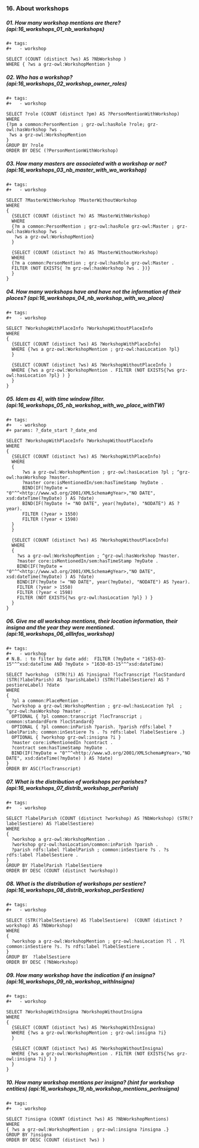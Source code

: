 ### 16. About workshops

##### 01. How many workshop mentions are there? (api:16_workshops_01_nb_workshops)
```sparql
#+ tags:
#+   - workshop

SELECT (COUNT (distinct ?ws) AS ?NbWorkshop )
WHERE { ?ws a grz-owl:WorkshopMention } 
```

##### 02. Who has a workshop? (api:16_workshops_02_workshop_owner_roles)
```sparql
#+ tags:
#+   - workshop

SELECT ?role (COUNT (distinct ?pm) AS ?PersonMentionWithWorkshop)
WHERE 
{?pm a common:PersonMention ; grz-owl:hasRole ?role; grz-owl:hasWorkshop ?ws . 
 ?ws a grz-owl:WorkshopMention
}
GROUP BY ?role 
ORDER BY DESC (?PersonMentionWithWorkshop)
```

##### 03. How many masters are associated with a workshop or *not*? (api:16_workshops_03_nb_master_with_wo_workshop)
```sparql
#+ tags:
#+   - workshop

SELECT ?MasterWithWorkshop ?MasterWithoutWorkshop
WHERE 
{ 
  {SELECT (COUNT (distinct ?m) AS ?MasterWithWorkshop)
  WHERE 
  {?m a common:PersonMention ; grz-owl:hasRole grz-owl:Master ; grz-owl:hasWorkshop ?ws . 
   ?ws a grz-owl:WorkshopMention} 
  }
  
  {SELECT (COUNT (distinct ?m) AS ?MasterWithoutWorkshop)
  WHERE 
  {?m a common:PersonMention ; grz-owl:hasRole grz-owl:Master .
  FILTER (NOT EXISTS{ ?m grz-owl:hasWorkshop ?ws . })}
  }
} 
```

##### 04. How many workshops have and have *not* the information of their places? (api:16_workshops_04_nb_workshop_with_wo_place)
```sparql
#+ tags:
#+   - workshop

SELECT ?WorkshopWithPlaceInfo ?WorkshopWithoutPlaceInfo
WHERE 
{ 
  {SELECT (COUNT (distinct ?ws) AS ?WorkshopWithPlaceInfo) 
  WHERE {?ws a grz-owl:WorkshopMention ; grz-owl:hasLocation ?pl} 
  }
  
  {SELECT (COUNT (distinct ?ws) AS ?WorkshopWithoutPlaceInfo )
  WHERE {?ws a grz-owl:WorkshopMention . FILTER (NOT EXISTS{?ws grz-owl:hasLocation ?pl} ) }
  }
}
```

##### 05. Idem as 4), with time window filter. (api:16_workshops_05_nb_workshop_with_wo_place_withTW)
```sparql
#+ tags:
#+   - workshop
#+ params: ?_date_start ?_date_end

SELECT ?WorkshopWithPlaceInfo ?WorkshopWithoutPlaceInfo
WHERE 
{ 
  {SELECT (COUNT (distinct ?ws) AS ?WorkshopWithPlaceInfo)
  WHERE 
  {
      ?ws a grz-owl:WorkshopMention ; grz-owl:hasLocation ?pl ; ^grz-owl:hasWorkshop ?master.
      ?master core:isMentionedIn/sem:hasTimeStamp ?myDate .
      BIND(IF(?myDate = "0"^^<http://www.w3.org/2001/XMLSchema#gYear>,"NO DATE", xsd:dateTime(?myDate) ) AS ?date)
      BIND(IF(?myDate != "NO DATE", year(?myDate), "NODATE") AS ?year).   
      FILTER (?year > 1550)
      FILTER (?year < 1598)
  } 
  }
  
  {SELECT (COUNT (distinct ?ws) AS ?WorkshopWithoutPlaceInfo)
  WHERE 
  {
    ?ws a grz-owl:WorkshopMention ; ^grz-owl:hasWorkshop ?master.
    ?master core:isMentionedIn/sem:hasTimeStamp ?myDate .
    BIND(IF(?myDate = "0"^^<http://www.w3.org/2001/XMLSchema#gYear>,"NO DATE", xsd:dateTime(?myDate) ) AS ?date)
    BIND(IF(?myDate != "NO DATE", year(?myDate), "NODATE") AS ?year).
    FILTER (?year > 1550)
    FILTER (?year < 1598)
    FILTER (NOT EXISTS{?ws grz-owl:hasLocation ?pl} ) }
  }
}
```

##### 06. Give me all workshop mentions, their location information, their insigna and the year they were mentioned. (api:16_workshops_06_allInfos_workshop)
```sparql
#+ tags:
#+   - workshop
# N.B. : to filter by date add:  FILTER (?myDate < "1653-03-15"^^xsd:dateTime AND ?myDate > "1630-03-15"^^xsd:dateTime)

SELECT ?workshop  (STR(?i) AS ?insigna) ?locTranscript ?locStandard (STR(?labelParish) AS ?parishLabel) (STR(?labelSestiere) AS ?pestiereLabel) ?date
WHERE 
{
  ?pl a common:PlaceMention . 
  ?workshop a grz-owl:WorkshopMention ; grz-owl:hasLocation ?pl  ; ^grz-owl:hasWorkshop ?master .
  OPTIONAL { ?pl common:transcript ?locTranscript ; common:standardForm ?locStandard}
  OPTIONAL { ?pl common:inParish ?parish. ?parish rdfs:label ?labelParish; common:inSestiere ?s . ?s rdfs:label ?labelSestiere .}
  OPTIONAL { ?workshop grz-owl:insigna ?i }
  ?master core:isMentionedIn ?contract .
  ?contract sem:hasTimeStamp ?myDate .
  BIND(IF(?myDate = "0"^^<http://www.w3.org/2001/XMLSchema#gYear>,"NO DATE", xsd:dateTime(?myDate) ) AS ?date) 
} 
ORDER BY ASC(?locTranscript)
```

##### 07. What is the distribution of workshops per parishes? (api:16_workshops_07_distrib_workshop_perParish)
```sparql
#+ tags:
#+   - workshop

SELECT ?labelParish (COUNT (distinct ?workshop) AS ?NbWorkshop) (STR(?labelSestiere) AS ?labelSestiere)
WHERE
{
  ?workshop a grz-owl:WorkshopMention .
  ?workshop grz-owl:hasLocation/common:inParish ?parish . 
  ?parish rdfs:label ?labelParish ; common:inSestiere ?s . ?s rdfs:label ?labelSestiere .
}
GROUP BY ?labelParish ?labelSestiere
ORDER BY DESC (COUNT (distinct ?workshop))
```

##### 08. What is the distribution of workshops per sestiere? (api:16_workshops_08_distrib_workshop_perSestiere)
```sparql
#+ tags:
#+   - workshop

SELECT (STR(?labelSestiere) AS ?labelSestiere)  (COUNT (distinct ?workshop) AS ?NbWorkshop)
WHERE
{
  ?workshop a grz-owl:WorkshopMention ; grz-owl:hasLocation ?l . ?l common:inSestiere ?s. ?s rdfs:label ?labelSestiere .
}
GROUP BY  ?labelSestiere
ORDER BY DESC (?NbWorkshop)
```

##### 09. How many workshop have the indication if an insigna? (api:16_workshops_09_nb_workshop_withInsigna)
```sparql
#+ tags:
#+   - workshop

SELECT ?WorkshopWithInsigna ?WorkshopWithoutInsigna
WHERE 
{ 
  {SELECT (COUNT (distinct ?ws) AS ?WorkshopWithInsigna)
  WHERE {?ws a grz-owl:WorkshopMention ; grz-owl:insigna ?i} 
  }
  
  {SELECT (COUNT (distinct ?ws) AS ?WorkshopWithoutInsigna)
  WHERE {?ws a grz-owl:WorkshopMention . FILTER (NOT EXISTS{?ws grz-owl:insigna ?i} ) }
  }
}
```

##### 10. How many workshop mentions per insigna? (hint for workshop entities) (api:16_workshops_19_nb_workshop_mentions_perInsigna)
```sparql
#+ tags:
#+   - workshop

SELECT ?insigna (COUNT (distinct ?ws) AS ?NbWorkshopMentions)
WHERE 
{ ?ws a grz-owl:WorkshopMention ; grz-owl:insigna ?insigna .} 
GROUP BY ?insigna
ORDER BY DESC (COUNT (distinct ?ws) )
```

  
  
  
  

